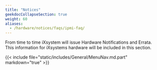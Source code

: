```yaml
---
title: "Notices"
geekdocCollapseSection: true
weight: 60
aliases:
  - /hardware/notices/faqs/ipmi-faq/
---
```


From time to time iXsystem will issue Hardware Notifications and Errata.
This information for iXsystems hardware will be included in this section.

{{< include file="static/includes/General/MenuNav.md.part" markdown="true" >}}